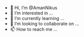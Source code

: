 - 👋 Hi, I’m @AmanNikus
- 👀 I’m interested in ...
- 🌱 I’m currently learning ...
- 💞️ I’m looking to collaborate on ...
- 📫 How to reach me ...

<!---
AmanNikus/AmanNikus is a ✨ special ✨ repository because its `README.md` (this file) appears on your GitHub profile.
You can click the Preview link to take a look at your changes.
--->
